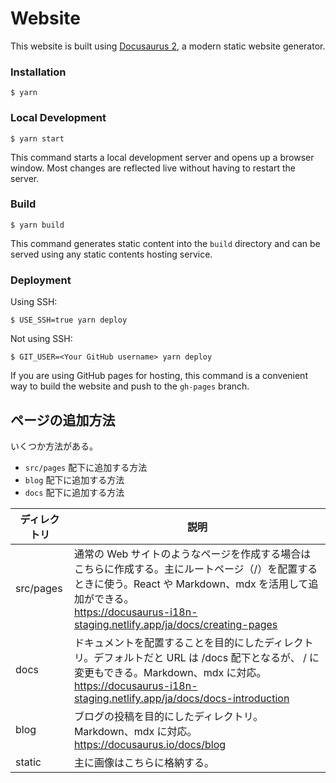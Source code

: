 # Website

This website is built using [Docusaurus 2](https://docusaurus.io/), a modern static website generator.

### Installation

```
$ yarn
```

### Local Development

```
$ yarn start
```

This command starts a local development server and opens up a browser window. Most changes are reflected live without having to restart the server.

### Build

```
$ yarn build
```

This command generates static content into the `build` directory and can be served using any static contents hosting service.

### Deployment

Using SSH:

```
$ USE_SSH=true yarn deploy
```

Not using SSH:

```
$ GIT_USER=<Your GitHub username> yarn deploy
```

If you are using GitHub pages for hosting, this command is a convenient way to build the website and push to the `gh-pages` branch.

## ページの追加方法

いくつか方法がある。

* `src/pages` 配下に追加する方法
* `blog` 配下に追加する方法 
* `docs` 配下に追加する方法 

|ディレクトリ|説明|
|-|-|
|src/pages|通常の Web サイトのようなページを作成する場合はこちらに作成する。主にルートページ（/）を配置するときに使う。React や Markdown、mdx を活用して追加ができる。<br>https://docusaurus-i18n-staging.netlify.app/ja/docs/creating-pages|
|docs|ドキュメントを配置することを目的にしたディレクトリ。デフォルトだと URL は /docs 配下となるが、 / に変更もできる。Markdown、mdx に対応。<br>https://docusaurus-i18n-staging.netlify.app/ja/docs/docs-introduction|
|blog|ブログの投稿を目的にしたディレクトリ。Markdown、mdx に対応。<br>https://docusaurus.io/docs/blog|
|static|主に画像はこちらに格納する。| 
